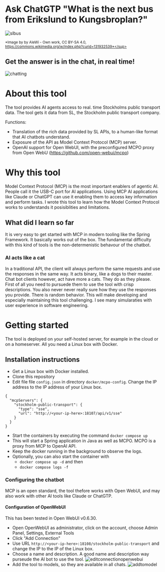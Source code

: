 # Ask ChatGTP "What is the next bus from Erikslund to Kungsbroplan?"
![slbus](https://github.com/user-attachments/assets/31bac689-3e99-4fc9-bab9-74e4d3bab13e)

<sup>*Image by by AleWi - Own work, CC BY-SA 4.0, https://commons.wikimedia.org/w/index.php?curid=131932539*</sup>

## Get the answer is in the chat, in real time! 
![chatting](https://github.com/user-attachments/assets/0bc9a190-0b1a-4e2e-adba-00db1e2ff092)

# About this tool
The tool provides AI agents access to real. time Stockholms public transport data. 
The tool gets it data from SL, the Stockholm public transport company. 

Functions:
- Translation of the rich data provided by SL APIs, to a human-like format that AI chatbots understand.
- Exposure of the API as Model Context Protocol (MCP) server.
- OpenAI support for Open WebUI, with the preconfigured MCPO proxy from Open WebU (https://github.com/open-webui/mcpo)

# Why this tool
Model Context Protocol (MCP) is the most important enablers of agentic AI. People call it the USB-C port for AI applications. Using MCP AI applications like Claude or ChatGPT can use it enabling them to access key information and perform tasks. 
I wrote this tool to learn how the Model Context Protocol works to understands it posisiblities and limitations.
## What did I learn so far
It is very easy to get started with MCP in modern tooling like the Spring Framework. It basically works out of the box. The fundamental difficulty with this kind of tools is the non-determenistic behavour of the chatbot. 
### AI acts like a cat
In a traditional API, the client will always perform the same requests and use the responses in the same way. It acts binary, like a dogs to their master. Chat bot clients however, act have more a cats. They do as they please. First of all you need to pursuede them to use the tool with crisp descriptions. You also never never really sure how they use the responses you provide. There is random behavior. This will make developing and especially maintaining this tool challenging. I see many simularaties with user experience in software engineering. 




# Getting started
The tool is deployed on your self-hosted server, for example in the cloud or on a homeserver. 
All you need a Linux box with Docker.

## Installation instructions
- Get a Linux box with Docker installed.
- Clone this repository
- Edit file file `config.json` in directory `docker/mcpo-config`. Change the IP address to the IP address of your Linux box.  
```
{
  "mcpServers": {
	"stockholm-public-transport": {
      "type": "sse",
      "url": "http://<your-ip-here>:18107/api/v1/sse"
    }
  }
}
```
- Start the containers by executing the command `docker compose up`
- This will start a Spring application in Java as well as MCPO. MCPO is a proxy from MCP to OpenAI API.
- Keep the docker running in the background to observe the logs.
- Optionally, you can also start the container with
  - `docker compose up -d` and then
  - `docker compose logs -f`

### Configuring the chatbot
MCP is an open standard, the tool thefore works with Open WebUI, and may also work with other AI tools like Claude or ChatGTP. 

#### Configuration of OpenWebUI 
This has been tested in Open WebUI v0.6.30.
- Open OpenWebUI as administrator, click on the account, choose Admin Panel, Settings, External Tools
- Click "Add Connection" 
- Use URL `http://<your-ip-here>:18108/stockholm-public-transport` and change the IP to the IP of the Linux box. 
- Choose a name and description. A good name and description way purseude the AI bot to use the tool.
![editconnectionopenwebui](https://github.com/user-attachments/assets/a76e47c4-96bf-481e-9b4a-bfc6eb6d9f27)
- Add the tool to models, so they are available in all chats.
![addtomodel](https://github.com/user-attachments/assets/06a8390a-4fe2-4f8e-af5c-2f8767ef1bab)










